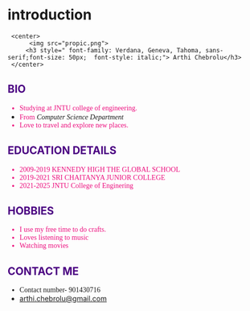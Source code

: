 # introduction
<!DOCTYPE html>
<html lang="en">

<head>
     <meta charset="UTF-8">
     <meta name="viewport" content="width=device-width, initial-scale=1.0">
     <title>My Profile</title>
</head>
<body style="background-image: url('backg.jpg'); ">
     
     <center>
          <img src="propic.png">
         <h3 style=" font-family: Verdana, Geneva, Tahoma, sans-serif;font-size: 50px;  font-style: italic;"> Arthi Chebrolu</h3>
     </center>
<h2 style="color: indigo ">BIO</h2>
<p style= font-family:cursive>
     <section>
     <ul>
          <li style="font-family: cursive; color: rgb(236, 13, 125);">
               Studying at  JNTU college of engineering.
          </li>
          <li><span><a style="font-family:cursive; color:rgb(236, 13, 125);">From</a> <a style="text-decoration: none; font-family: cursive; font-style: italic;" href="https://jntuhceh.ac.in/viewdept/5">Computer Science Department </a> </span></li>
          <li style="font-family: cursive; color: rgb(236, 13, 125);">
            Love to travel and explore new places.
          </li>
     </ul> 
     </section>
</p>
<h2 style="color: indigo;">EDUCATION DETAILS</h2>
<p>
<section>
<ul>
     <li style="font-family: cursive; color: rgb(236, 13, 125);">
     2009-2019 KENNEDY HIGH THE GLOBAL SCHOOL
     </li>
     <li style="font-family: cursive; color: rgb(236, 13, 125);">
     2019-2021 SRI CHAITANYA JUNIOR COLLEGE
     </li>
     <li style="font-family: cursive; color: rgb(236, 13, 125);">
     2021-2025 JNTU College of Enginering
     </li>
 </ul>
 </section>
</p>
<h2 style="color: indigo;">HOBBIES</h2>
<p>
     <section>
          <ul>
               <li style="font-family: cursive; color: rgb(236, 13, 125);">
                    I use my free time to do crafts.
               </li>
               <li style="font-family: cursive; color: rgb(236, 13, 125);">
                    Loves listening to music
               </li>
               <li style="font-family: cursive; color: rgb(236, 13, 125);">
                    Watching movies
               </li>
          </ul>
     </section>
</p>
<h2 style="color: indigo;">CONTACT ME</h2>
<p>
     <footer>
          <ul>
               <li style="font-family: cursive;">
                    Contact number- 901430716
               </li>
               <li>
                    <a href="mailto: arthi.chebrolu@gmail.com">arthi.chebrolu@gmail.com</a>
               </li>
          </ul>
     </footer>
</p>               
</body>
</html>

